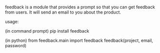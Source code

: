 feedback is a module that provides a prompt so that you can get feedback from users. It will send an email to you about the product.


usage:

(in command prompt)
pip install feedback

(in python)
from feedback.main import feedback
feedback(project, email, password)